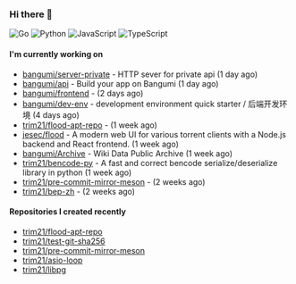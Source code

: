 ### Hi there 👋

![Go](https://img.shields.io/badge/go-%2300ADD8.svg?style=for-the-badge&logo=go&logoColor=white)
![Python](https://img.shields.io/badge/python-3670A0?style=for-the-badge&logo=python&logoColor=ffdd54)
![JavaScript](https://img.shields.io/badge/javascript-%23323330.svg?style=for-the-badge&logo=javascript&logoColor=%23F7DF1E)
![TypeScript](https://img.shields.io/badge/typescript-%23007ACC.svg?style=for-the-badge&logo=typescript&logoColor=white)

#### I'm currently working on

- [bangumi/server-private](https://github.com/bangumi/server-private) - HTTP sever for private api (1 day ago)
- [bangumi/api](https://github.com/bangumi/api) - Build your app on Bangumi (1 day ago)
- [bangumi/frontend](https://github.com/bangumi/frontend) -  (2 days ago)
- [bangumi/dev-env](https://github.com/bangumi/dev-env) - development environment quick starter / 后端开发环境 (4 days ago)
- [trim21/flood-apt-repo](https://github.com/trim21/flood-apt-repo) -  (1 week ago)
- [jesec/flood](https://github.com/jesec/flood) - A modern web UI for various torrent clients with a Node.js backend and React frontend. (1 week ago)
- [bangumi/Archive](https://github.com/bangumi/Archive) - Wiki Data Public Archive (1 week ago)
- [trim21/bencode-py](https://github.com/trim21/bencode-py) - A fast and correct bencode serialize/deserialize library in python (1 week ago)
- [trim21/pre-commit-mirror-meson](https://github.com/trim21/pre-commit-mirror-meson) -  (2 weeks ago)
- [trim21/bep-zh](https://github.com/trim21/bep-zh) -  (2 weeks ago)

#### Repositories I created recently

- [trim21/flood-apt-repo](https://github.com/trim21/flood-apt-repo)
- [trim21/test-git-sha256](https://github.com/trim21/test-git-sha256)
- [trim21/pre-commit-mirror-meson](https://github.com/trim21/pre-commit-mirror-meson)
- [trim21/asio-loop](https://github.com/trim21/asio-loop)
- [trim21/libpg](https://github.com/trim21/libpg)
